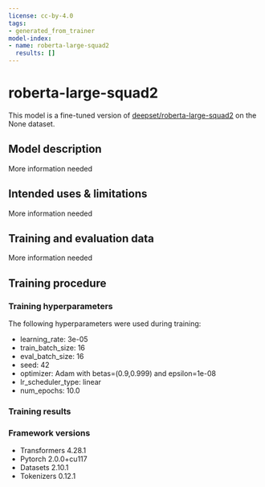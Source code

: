 ```yaml
---
license: cc-by-4.0
tags:
- generated_from_trainer
model-index:
- name: roberta-large-squad2
  results: []
---
```


<!-- This model card has been generated automatically according to the information the Trainer had access to. You
should probably proofread and complete it, then remove this comment. -->

# roberta-large-squad2

This model is a fine-tuned version of [deepset/roberta-large-squad2](https://huggingface.co/deepset/roberta-large-squad2) on the None dataset.

## Model description

More information needed

## Intended uses & limitations

More information needed

## Training and evaluation data

More information needed

## Training procedure

### Training hyperparameters

The following hyperparameters were used during training:
- learning_rate: 3e-05
- train_batch_size: 16
- eval_batch_size: 16
- seed: 42
- optimizer: Adam with betas=(0.9,0.999) and epsilon=1e-08
- lr_scheduler_type: linear
- num_epochs: 10.0

### Training results



### Framework versions

- Transformers 4.28.1
- Pytorch 2.0.0+cu117
- Datasets 2.10.1
- Tokenizers 0.12.1
